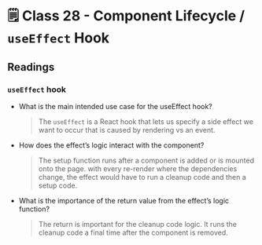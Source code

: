 # 🗒️ Class 28 - Component Lifecycle / `useEffect` Hook

## Readings

### `useEffect` hook

- What is the main intended use case for the useEffect hook?
    > The `useEffect` is a React hook that lets us specify a side effect we want to occur that is caused by rendering vs an event.

- How does the effect’s logic interact with the component?
    > The setup function runs after a component is added or is mounted onto the page. with every re-render where the dependencies change, the effect would have to run a cleanup code and then a setup code.

- What is the importance of the return value from the effect’s logic function?
    > The return is important for the cleanup code logic. It runs the cleanup code a final time after the component is removed.

